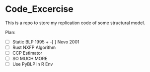 # Code_Excercise

This is a repo to store my replication code of some structural model.

Plan:

- [ ] Static BLP 1995 + -[ ] Nevo 2001
- [ ] Rust NXFP Algorithm
- [ ] CCP Estimator
- [ ] SO MUCH MORE
- [ ] Use PyBLP in R Env
